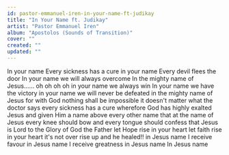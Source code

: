 ```yaml
---
id: pastor-emmanuel-iren-in-your-name-ft-judikay
title: "In Your Name ft. Judikay"
artist: "Pastor Emmanuel Iren"
album: "Apostolos (Sounds of Transition)"
cover: ""
created: ""
updated: ""
---
```


In your name Every sickness has a cure
in your name Every devil flees the door
In your name we will always overcome
In the mighty name of Jesus......
oh oh oh oh
in your name we always win
In your name we have the victory
in your name we will never be defeated
in the mighty name of Jesus
for with God
nothing shall be impossible
it doesn't matter what the doctor says
every sickness has a cure
wherefore God has highly exalted Jesus and given Him a name above every other name
that at the name of Jesus
every knee should bow
and every tongue should confess that Jesus is Lord to the Glory of God the Father
let Hope rise in your heart
let faith rise in your heart
it's not over
rise up and he healed!!
in Jesus name I receive favour
in Jesus name I receive greatness
in Jesus name In Jesus name
